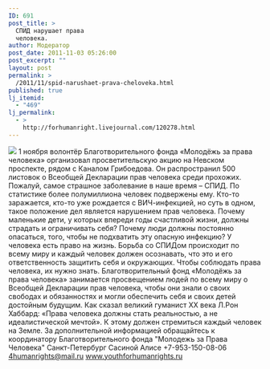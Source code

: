 ```yaml
---
ID: 691
post_title: >
  СПИД нарушает права
  человека.
author: Модератор
post_date: 2011-11-03 05:26:00
post_excerpt: ""
layout: post
permalink: >
  /2011/11/spid-narushaet-prava-cheloveka.html
published: true
lj_itemid:
  - "469"
lj_permalink:
  - >
    http://forhumanright.livejournal.com/120278.html
---
```

<img src="http://cs5338.vk.com/u132145096/132409092/x_5b26039f.jpg" /> 1 ноября волонтёр Благотворительного фонда «Молодёжь за права человека» организовал просветительскую акцию на Невском проспекте, рядом с Каналом Грибоедова. Он распространил 500 листовок о Всеобщей Декларации прав человека среди прохожих.
Пожалуй, самое страшное заболевание в наше время – СПИД. По статистике более полумиллиона человек подвержены ему. Кто-то заражается, кто-то уже рождается с ВИЧ-инфекцией, но суть в одном, такое положение дел является нарушением прав человека. Почему маленькие дети, у которых впереди годы счастливой жизни, должны страдать и ограничивать себя? Почему люди должны постоянно опасаться, того, чтобы не подхватить эту опасную инфекцию? У человека есть право на жизнь. Борьба со СПИДом происходит по всему миру и каждый человек должен осознавать, что это и его ответственность защитить себя и окружающих.
Чтобы соблюдать права человека, их нужно знать. Благотворительный фонд «Молодёжь за права человека» занимается просвещением людей по всему миру о Всеобщей Декларации прав человека, чтобы они знали о своих свободах и обязанностях и могли обеспечить себя и своих детей достойным будущим. Как сказал великий гуманист ХХ века Л.Рон Хаббард: «Права человека должны стать реальностью, а не идеалистической мечтой». К этому должен стремиться каждый человек на Земле.
За дополнительной информацией обращайтесь к координатору
Благотворительного фонда
"Молодежь за Права Человека" Санкт-Петербург 
Сасиной Алисе 
+7-953-150-08-06 
4humanrights@mail.ru
www.youthforhumanrights.ru